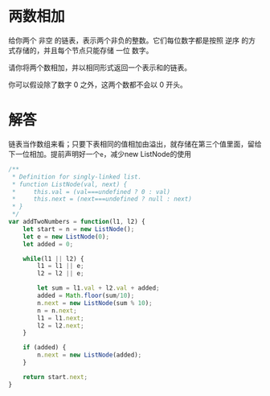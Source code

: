 # 两数相加

给你两个 非空 的链表，表示两个非负的整数。它们每位数字都是按照 逆序 的方式存储的，并且每个节点只能存储 一位 数字。

请你将两个数相加，并以相同形式返回一个表示和的链表。

你可以假设除了数字 0 之外，这两个数都不会以 0 开头。

# 解答
链表当作数组来看；只要下表相同的值相加由溢出，就存储在第三个值里面，留给下一位相加。提前声明好一个`e`，减少new ListNode的使用

```js
/**
 * Definition for singly-linked list.
 * function ListNode(val, next) {
 *     this.val = (val===undefined ? 0 : val)
 *     this.next = (next===undefined ? null : next)
 * }
 */
var addTwoNumbers = function(l1, l2) {
    let start = n = new ListNode();
    let e = new ListNode(0);
    let added = 0;

    while(l1 || l2) {
        l1 = l1 || e;
        l2 = l2 || e;

        let sum = l1.val + l2.val + added;
        added = Math.floor(sum/10);
        n.next = new ListNode(sum % 10);
        n = n.next;
        l1 = l1.next;
        l2 = l2.next;
    }

    if (added) {
        n.next = new ListNode(added);
    }

    return start.next;
}

```